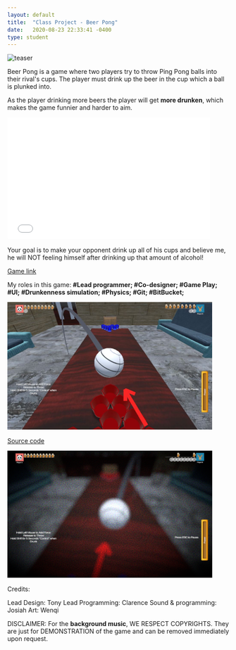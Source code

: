 ```yaml
---
layout: default
title:  "Class Project - Beer Pong"
date:   2020-08-23 22:33:41 -0400
type: student
---
```


![teaser](/assets/images/beer_pong_teaser.gif)

Beer Pong is a game where two players try to throw Ping Pong balls into their rival's cups. The player must drink up the beer in the cup which a ball is plunked into.

As the player drinking more beers the player will get <strong>more drunken</strong>, which makes the game funnier and harder to aim.

<iframe width="460" height="276" src="/assets/videos/Beer-Pong.mp4" frameborder="0" allowfullscreen></iframe>

Your goal is to make your opponent drink up all of his cups and believe me, he will NOT feeling himself after drinking up that amount of alcohol!

<a href="https://clivictr.itch.io/beer-pong">Game link</a>

My roles in this game: <strong>#Lead programmer; #Co-designer; #Game Play; #UI; #</strong><strong>Drunkenness simulation; #Physics; #Git; #BitBucket;</strong>

<img class="alignnone wp-image-167" src="/assets/images/beer_pong_1.jpg" alt="" width="465" height="290" />

<a href="https://bitbucket.org/ClarenceTR/bear-pong-ii/overview">Source code</a>

<img class="alignnone wp-image-21" src="/assets/images/beer_pong_2.png" alt="" width="466" height="289" />

Credits:

Lead Design: Tony
Lead Programming: Clarence
Sound &amp; programming: Josiah
Art: Wenqi

DISCLAIMER: For the <strong>background music</strong>, WE RESPECT COPYRIGHTS. They are just for DEMONSTRATION of the game and can be removed immediately upon request.